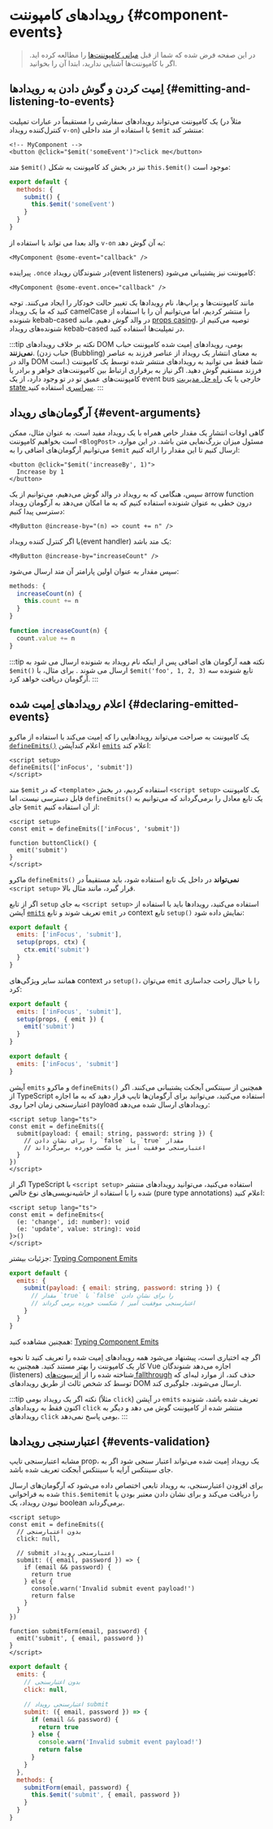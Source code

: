<script setup>
import { onMounted } from 'vue'

if (typeof window !== 'undefined') {
  const hash = window.location.hash

  // The docs for v-model used to be part of this page. Attempt to redirect outdated links.
  if ([
    '#usage-with-v-model',
    '#v-model-arguments',
    '#multiple-v-model-bindings',
    '#handling-v-model-modifiers'
  ].includes(hash)) {
    onMounted(() => {
      window.location = './v-model.html' + hash
    })
  }
}
</script>

# رویدادهای کامپوننت {#component-events}

>در این صفحه فرض شده که شما از قبل [مبانی کامپوننت‌ها](/guide/essentials/component-basics) را مطالعه کرده اید. اگر با کامپوننت‌ها آشنایی ندارید، ابتدا آن را بخوانید.

<div class="options-api">
  <VueSchoolLink href="https://vueschool.io/lessons/defining-custom-events-emits" title="Free Vue.js Lesson on Defining Custom Events"/>
</div>

## اِمیت کردن و گوش دادن به رویدادها {#emitting-and-listening-to-events}

یک کامپوننت می‌تواند رویدادهای سفارشی را مستقیماً در عبارات تمپلیت (مثلاً در کنترل‌کننده رویداد `v-on`) با استفاده از متد داخلی `‎$emit` منتشر کند:

```vue-html
<!-- MyComponent -->
<button @click="$emit('someEvent')">click me</button>
```

<div class="options-api">

متد `‎$emit()‎` نیز در بخش کد کامپوننت به شکل `this.$emit()‎` موجود است:

```js
export default {
  methods: {
    submit() {
      this.$emit('someEvent')
    }
  }
}
```

</div>

والد بعدا می تواند با استفاده از `v-on` به آن گوش دهد:

```vue-html
<MyComponent @some-event="callback" />
```

پیراینده `‎.once` در شنوندگان رویداد(event listeners) کامپوننت نیز پشتیبانی می‌شود:

```vue-html
<MyComponent @some-event.once="callback" />
```

مانند کامپوننت‌ها و پراپ‌ها، نام رویدادها یک تغییر حالت خودکار را ایجاد می‌کنند. توجه کنید که ما یک رویداد camelCase را منتشر کردیم، اما می‌توانیم آن را با استفاده از شنونده kebab-cased در والد گوش دهیم. مانند [props casing](/guide/components/props#prop-name-casing)، توصیه می‌کنیم از شنونده‌های رویداد kebab-cased در تمپلیت‌ها استفاده کنید.

:::tip نکته
بر خلاف رویدادهای DOM بومی، رویدادهای اِمیت شده کامپوننت حباب **نمی‌زنند**. (حباب زدن (Bubbling) به معنای انتشار یک رویداد از عناصر فرزند به عناصر والد در DOM است.) شما فقط می توانید به رویدادهای منتشر شده توسط یک کامپوننت فرزند مستقیم گوش دهید. اگر نیاز به برقراری ارتباط بین کامپوننت‌های خواهر و برادر یا کامپوننت‌های عمیق تو در تو وجود دارد، از یک event bus خارجی یا یک [راه حل مدیریت state سراسری](/guide/scaling-up/state-management) استفاده کنید.
:::

## آرگومان‌های رویداد {#event-arguments}

گاهی اوقات انتشار یک مقدار خاص همراه با یک رویداد مفید است. به عنوان مثال، ممکن است بخواهیم کامپوننت `<BlogPost>` مسئول میزان بزرگ‌نمایی متن باشد. در این موارد، می‌توانیم آرگومان‌های اضافی را به `‎$emit` ارسال کنیم تا این مقدار را ارائه کنیم:

```vue-html
<button @click="$emit('increaseBy', 1)">
  Increase by 1
</button>
```

سپس، هنگامی که به رویداد در والد گوش می‌دهیم، می‌توانیم از یک arrow function درون خطی به عنوان شنونده استفاده کنیم که به ما امکان می‌دهد به آرگومان رویداد دسترسی پیدا کنیم:

```vue-html
<MyButton @increase-by="(n) => count += n" />
```

یا اگر کنترل کننده رویداد(event handler) یک متد باشد:

```vue-html
<MyButton @increase-by="increaseCount" />
```

سپس مقدار به عنوان اولین پارامتر آن متد ارسال می‌شود:

<div class="options-api">

```js
methods: {
  increaseCount(n) {
    this.count += n
  }
}
```

</div>
<div class="composition-api">

```js
function increaseCount(n) {
  count.value += n
}
```

</div>

:::tip نکته
همه آرگومان های اضافی پس از اینکه نام رویداد به شنونده ارسال می شود به `‎$emit()‎` ارسال می شوند . برای مثال، با `‎$emit('foo', 1, 2, 3)‎` تابع شنونده سه آرگومان دریافت خواهد کرد.
:::

## اعلام رویدادهای اِمیت شده {#declaring-emitted-events}

یک کامپوننت به صراحت می‌تواند رویدادهایی را که اِمیت می‌کند با استفاده از  <span class="composition-api">ماکرو [`defineEmits()`](/api/sfc-script-setup#defineprops-defineemits) اعلام کند</span><span class="options-api">آپشن [`emits`](/api/options-state#emits) اعلام کند</span>:

<div class="composition-api">

```vue
<script setup>
defineEmits(['inFocus', 'submit'])
</script>
```

متد `‎$emit` که در `<template>` استفاده کردیم، در بخش `<script setup>` یک کامپوننت قابل دسترسی نیست، اما `defineEmits()‎` یک تابع معادل را برمی‌گرداند که می‌توانیم به جای `‎$emit` از آن استفاده کنیم:

```vue
<script setup>
const emit = defineEmits(['inFocus', 'submit'])

function buttonClick() {
  emit('submit')
}
</script>
```

ماکرو `defineEmits()‎` **نمی‌تواند** در داخل یک تابع استفاده شود، باید مستقیماً در `<script setup>` قرار گیرد، مانند مثال بالا.

اگر از تابع `setup` به جای `<script setup>` استفاده می‌کنید، رویدادها باید با استفاده از آپشن [`emits`](/api/options-state#emits) تعریف شوند و تابع `emit` در context تابع  `setup()‎` نمایش داده شود:

```js
export default {
  emits: ['inFocus', 'submit'],
  setup(props, ctx) {
    ctx.emit('submit')
  }
}
```

همانند سایر ویژگی‌های context در `setup()‎`، می‌توان `emit` را  با خیال راحت جداسازی کرد:

```js
export default {
  emits: ['inFocus', 'submit'],
  setup(props, { emit }) {
    emit('submit')
  }
}
```

</div>
<div class="options-api">

```js
export default {
  emits: ['inFocus', 'submit']
}
```

</div>

آپشن `emits` و ماکرو `defineEmits()‎` همچنین از سینتکس آبجکت پشتیبانی می‌کنند. اگر از TypeScript استفاده می‌کنید، می‌توانید برای آرگومان‌ها تایپ قرار دهید که به ما اجازه اعتبارسنجی زمان اجرا روی payload رویدادهای ارسال شده می‌دهد:

<div class="composition-api">

```vue
<script setup lang="ts">
const emit = defineEmits({
  submit(payload: { email: string, password: string }) {
    // را برای نشان دادن `false` یا `true` مقدار
    // اعتبارسنجی موفقیت آمیز یا شکست خورده برمی‌گرداند
  }
})
</script>
```

اگر از TypeScript با `<script setup>` استفاده می‌کنید، می‌توانید رویدادهای منتشر شده را با استفاده از حاشیه‌نویسی‌های نوع خالص (pure type annotations) اعلام کنید:

```vue
<script setup lang="ts">
const emit = defineEmits<{
  (e: 'change', id: number): void
  (e: 'update', value: string): void
}>()
</script>
```

جزئیات بیشتر: [Typing Component Emits](/guide/typescript/composition-api#typing-component-emits) <sup class="vt-badge ts" />

</div>
<div class="options-api">

```js
export default {
  emits: {
    submit(payload: { email: string, password: string }) {
      // مقدار `true` یا `false` را برای نشان دادن
      // اعتبارسنجی موفقیت آمیز / شکست خورده برمی گرداند
    }
  }
}
```

همچنین مشاهده کنید: [Typing Component Emits](/guide/typescript/options-api#typing-component-emits) <sup class="vt-badge ts" />

</div>

اگر چه اختیاری است، پیشنهاد می‌شود همه رویدادهای اِمیت شده را تعریف کنید تا نحوه کار یک کامپوننت را بهتر مستند کنید. همچنین به Vue اجازه می‌دهد شنوندگان (listeners) شناخته شده را از [اتریبیوت‌های fallthrough](/guide/components/attrs#v-on-listener-inheritance) حذف کند، از موارد لبه‌ای که توسط کد شخص ثالث از طریق رویدادهای DOM ارسال می‌شوند، جلوگیری کند.

:::tip نکته
اگر یک رویداد بومی (مثلاً `click`) در آپشن `emits` تعریف شده باشد، شنونده اکنون فقط به رویدادهای `click` منتشر شده از کامپوننت گوش می دهد و دیگر به رویدادهای `click` بومی پاسخ نمی‌دهد.
:::

## اعتبارسنجی رویدادها {#events-validation}

مشابه اعتبارسنجی تایپ prop، یک رویداد اِمیت شده می‌تواند اعتبار سنجی شود اگر به جای سینتکس آرایه با سینتکس آبجکت تعریف شده باشد.

برای افزودن اعتبارسنجی، به رویداد تابعی اختصاص داده می‌شود که آرگومان‌های ارسال شده به فراخوانی <span class="options-api">`this.$emit`</span><span class="composition-api">`emit`</span> را دریافت می‌کند و برای نشان دادن معتبر بودن یا نبودن رویداد، یک boolean برمی‌گرداند.

<div class="composition-api">

```vue
<script setup>
const emit = defineEmits({
  // بدون اعتبارسنجی
  click: null,

  // submit اعتبارسنجی رویداد
  submit: ({ email, password }) => {
    if (email && password) {
      return true
    } else {
      console.warn('Invalid submit event payload!')
      return false
    }
  }
})

function submitForm(email, password) {
  emit('submit', { email, password })
}
</script>
```

</div>
<div class="options-api">

```js
export default {
  emits: {
    // بدون اعتبارسنجی
    click: null,

    // اعتبارسنجی رویداد submit
    submit: ({ email, password }) => {
      if (email && password) {
        return true
      } else {
        console.warn('Invalid submit event payload!')
        return false
      }
    }
  },
  methods: {
    submitForm(email, password) {
      this.$emit('submit', { email, password })
    }
  }
}
```

</div>
